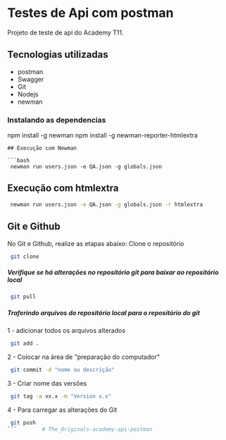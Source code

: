 # Testes de Api com postman

Projeto de teste de api do Academy T11.

## Tecnologias utilizadas

- postman
- Swagger
- Git 
- Nodejs
- newman

### Instalando as dependencias
  npm install -g newman
  npm install -g newman-reporter-htmlextra

```
## Execução com Newman

```bash
 newman run users.json -e QA.json -g globals.json 

```
## Execução com htmlextra

```bash
 newman run users.json -e QA.json -g globals.json -r htmlextra

```
## Git e Github
No Git e Github, realize as etapas abaixo:
Clone o repositório
```bash
 git clone

```
##### Verifique se há alterações no repositório git para baixar ao repositório local

```bash
 git pull

```
##### Traferindo arquivos do repositório local para o repositório do git
1 - adicionar todos os arquivos alterados
```bash
 git add .

```
2 - Colocar na área de "preparação do computador"
```bash
 git commit -d "nome ou descrição"
```
3 - Criar nome das versões
```bash
 git tag -a vx.x -m "Version x.x"
```
4 - Para carregar as alterações do Git
```bash
 git push
```        # The_Originals-academy-api-postman
